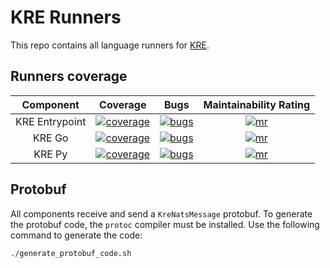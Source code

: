 # KRE Runners

This repo contains all language runners for [KRE](https://github.com/konstellation-io/kre).

## Runners coverage

|   Component    |                               Coverage                               |                           Bugs                           |               Maintainability Rating               |
| :------------: | :------------------------------------------------------------------: | :------------------------------------------------------: | :------------------------------------------------: |
| KRE Entrypoint | [![coverage][kre-entrypoint-coverage]][kre-entrypoint-coverage-link] | [![bugs][kre-entrypoint-bugs]][kre-entrypoint-bugs-link] | [![mr][kre-entrypoint-mr]][kre-entrypoint-mr-link] |
|     KRE Go     |         [![coverage][kre-go-coverage]][kre-go-coverage-link]         |         [![bugs][kre-go-bugs]][kre-go-bugs-link]         |         [![mr][kre-go-mr]][kre-go-mr-link]         |
|     KRE Py     |         [![coverage][kre-py-coverage]][kre-py-coverage-link]         |         [![bugs][kre-py-bugs]][kre-py-bugs-link]         |         [![mr][kre-py-mr]][kre-py-mr-link]         |

[kre-py-coverage]: https://sonarcloud.io/api/project_badges/measure?project=konstellation-io_kre_py&metric=coverage
[kre-py-coverage-link]: https://sonarcloud.io/dashboard?id=konstellation-io_kre_py
[kre-py-bugs]: https://sonarcloud.io/api/project_badges/measure?project=konstellation-io_kre_py&metric=bugs
[kre-py-bugs-link]: https://sonarcloud.io/dashboard?id=konstellation-io_kre_py
[kre-py-loc]: https://sonarcloud.io/api/project_badges/measure?project=konstellation-io_kre_py&metric=ncloc
[kre-py-loc-link]: https://sonarcloud.io/dashboard?id=konstellation-io_kre_py
[kre-py-mr]: https://sonarcloud.io/api/project_badges/measure?project=konstellation-io_kre_py&metric=sqale_rating
[kre-py-mr-link]: https://sonarcloud.io/dashboard?id=konstellation-io_kre_py
[kre-go-coverage]: https://sonarcloud.io/api/project_badges/measure?project=konstellation-io_kre_go&metric=coverage
[kre-go-coverage-link]: https://sonarcloud.io/dashboard?id=konstellation-io_kre_go
[kre-go-bugs]: https://sonarcloud.io/api/project_badges/measure?project=konstellation-io_kre_go&metric=bugs
[kre-go-bugs-link]: https://sonarcloud.io/dashboard?id=konstellation-io_kre_go
[kre-go-loc]: https://sonarcloud.io/api/project_badges/measure?project=konstellation-io_kre_go&metric=ncloc
[kre-go-loc-link]: https://sonarcloud.io/dashboard?id=konstellation-io_kre_go
[kre-go-mr]: https://sonarcloud.io/api/project_badges/measure?project=konstellation-io_kre_go&metric=sqale_rating
[kre-go-mr-link]: https://sonarcloud.io/dashboard?id=konstellation-io_kre_go
[kre-entrypoint-coverage]: https://sonarcloud.io/api/project_badges/measure?project=konstellation-io_kre_entrypoint&metric=coverage
[kre-entrypoint-coverage-link]: https://sonarcloud.io/dashboard?id=konstellation-io_kre_entrypoint
[kre-entrypoint-bugs]: https://sonarcloud.io/api/project_badges/measure?project=konstellation-io_kre_entrypoint&metric=bugs
[kre-entrypoint-bugs-link]: https://sonarcloud.io/dashboard?id=konstellation-io_kre_entrypoint
[kre-entrypoint-loc]: https://sonarcloud.io/api/project_badges/measure?project=konstellation-io_kre_entrypoint&metric=ncloc
[kre-entrypoint-loc-link]: https://sonarcloud.io/dashboard?id=konstellation-io_kre_entrypoint
[kre-entrypoint-mr]: https://sonarcloud.io/api/project_badges/measure?project=konstellation-io_kre_entrypoint&metric=sqale_rating
[kre-entrypoint-mr-link]: https://sonarcloud.io/dashboard?id=konstellation-io_kre_entrypoint

## Protobuf

All components receive and send a `KreNatsMessage` protobuf.
To generate the protobuf code, the `protoc` compiler must be installed.
Use the following command to generate the code:

```
./generate_protobuf_code.sh
```
